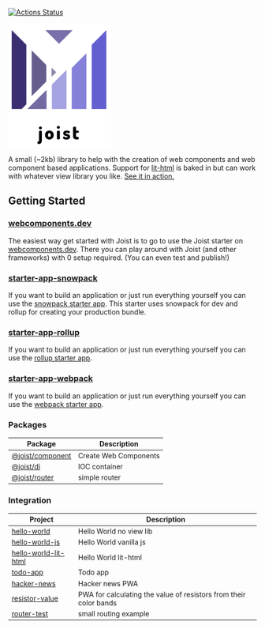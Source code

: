 [![Actions Status](https://github.com/deebloo/joist/workflows/CI/badge.svg)](https://github.com/deebloo/joist/actions)

<img height="250" src="images/logo.png" data-canonical-src="images/logo.png" />

A small (~2kb) library to help with the creation of web components and web component based applications. Support for [lit-html](https://lit-html.polymer-project.org/) is baked in but can work with whatever view library you like. [See it in action.](https://webcomponents.dev/edit/ZwmxGJSHldWQH5T7j8fH)

## Getting Started

### [webcomponents.dev](https://webcomponents.dev/new/)
The easiest way get started with Joist is to go to use the Joist starter on [webcomponents.dev](https://webcomponents.dev/create/joist).
There you can play around with Joist (and other frameworks) with 0 setup required. (You can even test and publish!)

### [starter-app-snowpack](https://github.com/joist-framework/starter-app-snowpack)
If you want to build an application or just run everything yourself you can use the [snowpack starter app](https://github.com/joist-framework/starter-app-snowpack). This starter uses snowpack for dev and rollup for creating your production bundle.

### [starter-app-rollup](https://github.com/joist-framework/starter-app-rollup)
If you want to build an application or just run everything yourself you can use the [rollup starter app](https://github.com/joist-framework/starter-app-rollup).

### [starter-app-webpack](https://github.com/joist-framework/starter-app-webpack)
If you want to build an application or just run everything yourself you can use the [webpack starter app](https://github.com/joist-framework/starter-app-webpack).

### Packages

| Package                                | Description           |
| -------------------------------------- | --------------------- |
| [@joist/component](packages/component) | Create Web Components |
| [@joist/di](packages/di)               | IOC container         |
| [@joist/router](packages/router)       | simple router         |

### Integration

| Project                                                  | Description                                                       |
| -------------------------------------------------------- | ----------------------------------------------------------------- |
| [hello-world](integration/hello-world)                   | Hello World no view lib                                           |
| [hello-world-js](integration/hello-world-js)             | Hello World vanilla js                                            |
| [hello-world-lit-html](integration/hello-world-lit-html) | Hello World lit-html                                              |
| [todo-app](integration/todo-app)                         | Todo app                                                          |
| [hacker-news](integration/hacker-news)                   | Hacker news PWA                                                   |
| [resistor-value](integration/resistor-value)             | PWA for calculating the value of resistors from their color bands |
| [router-test](integration/router-test)                   | small routing example                                             |
